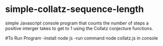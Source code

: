 # simple-collatz-sequence-length
simple Javascript console program that counts the number of steps a positive interger takes to get to 1 using the Collatz conjecture functions.

#To Run Program
-install node js
-run command node collatz.js in console
